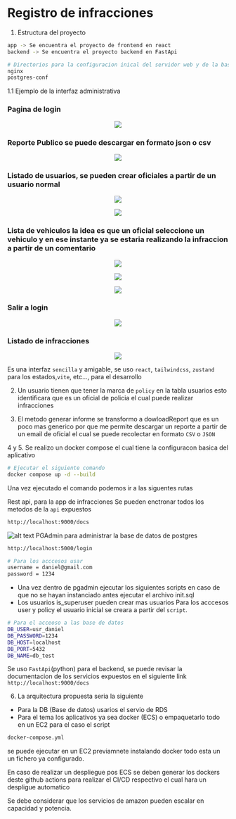 # Registro de infracciones

1. Estructura del proyecto
  
```bash
app -> Se encuentra el proyecto de frontend en react
backend -> Se encuentra el proyecto backend en FastApi

# Directorios para la configuracion inical del servidor web y de la base de datos
nginx
postgres-conf
```

1.1 Ejemplo de la interfaz administrativa

### Pagina de login

<p align="center">
  <img src="img/image-7.png" />
</p>

### Reporte Publico se puede descargar en formato json o csv

<p align="center">
  <img src="img/image-8.png" />
</p>

### Listado de usuarios, se pueden crear oficiales a partir de un usuario normal

<p align="center">
  <img src="img/image.png" />
</p>

<p align="center">
  <img src="img/image-1.png" />
</p>

### Lista de vehiculos la idea es que un oficial seleccione un vehiculo y en ese instante ya se estaria realizando la infraccion a partir de un comentario

<p align="center">
  <img src="img/image-2.png" />
</p>
<p align="center">
  <img src="img/image-3.png" />
</p>
<p align="center">
  <img src="img/image-4.png" />
</p>

### Salir a login

<p align="center">
  <img src="img/image-5.png" />
</p>

### Listado de infracciones

<p align="center">
  <img src="img/image-6.png" />
</p>

Es una interfaz `sencilla` y amigable, se uso `react`, `tailwindcss`, `zustand` para los estados,`vite`, etc..., para el desarrollo

2. Un usuario tienen que tener la marca de `policy` en la tabla usuarios esto identificara que es un oficial de policia el cual puede realizar infracciones

3. El metodo generar informe se transformo a dowloadReport que es un poco mas generico por que me permite descargar un reporte a partir de un email de oficial el cual se puede recolectar en formato `CSV` o `JSON`

4 y 5. Se realizo un docker compose el cual tiene la configuracon basica del aplicativo

```bash
# Ejecutar el siguiente comando
docker compose up -d --build
```

Una vez ejecutado el comando podemos ir a las siguentes rutas

Rest api, para la app de infracciones
Se pueden enctronar todos los metodos de la `api` expuestos

```bash
http://localhost:9000/docs
```

![alt text](img/api.png)
PGAdmin para administrar la base de datos de postgres

```bash
http://localhost:5000/login

# Para los acccesos usar
username = daniel@gmail.com
password = 1234
```

- Una vez dentro de pgadmin ejecutar los siguientes scripts en caso de que no se hayan instanciado antes ejecutar el archivo init.sql
- Los usuarios is_superuser pueden crear mas usuarios
  Para los acccesos user y policy
  el usuario inicial se creara a partir del `script`.

```bash
# Para el acceoso a las base de datos
DB_USER=usr_daniel
DB_PASSWORD=1234
DB_HOST=localhost
DB_PORT=5432
DB_NAME=db_test
```

Se uso `FastApi`(python) para el backend, se puede revisar la documentacion de los servicios expuestos en el siguiente link `http://localhost:9000/docs`

6. La arquitectura propuesta seria la siguiente

- Para la DB (Base de datos) usarios el servio de RDS
- Para el tema los aplicativos ya sea docker (ECS) o empaquetarlo todo en un EC2 para el caso el script

```bash
docker-compose.yml
```

se puede ejecutar en un EC2 previamnete instalando docker todo esta un un fichero ya configurado.

En caso de realizar un despliegue pos ECS se deben generar los dockers deste github actions para realizar el CI/CD respectivo el cual hara un despligue automatico

Se debe considerar que los servicios de amazon pueden escalar en capacidad y potencia. 